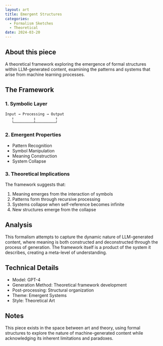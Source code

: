 ```yaml
---
layout: art
title: Emergent Structures
categories:
  - Formalism Sketches
  - Theoretical
date: 2024-03-20
---
```


## About this piece

A theoretical framework exploring the emergence of formal structures within LLM-generated content, examining the patterns and systems that arise from machine learning processes.

## The Framework

### 1. Symbolic Layer
```
Input → Processing → Output
   ↑         ↓         ↑
   └─────────┴─────────┘
```

### 2. Emergent Properties
- Pattern Recognition
- Symbol Manipulation
- Meaning Construction
- System Collapse

### 3. Theoretical Implications
The framework suggests that:
1. Meaning emerges from the interaction of symbols
2. Patterns form through recursive processing
3. Systems collapse when self-reference becomes infinite
4. New structures emerge from the collapse

## Analysis

This formalism attempts to capture the dynamic nature of LLM-generated content, where meaning is both constructed and deconstructed through the process of generation. The framework itself is a product of the system it describes, creating a meta-level of understanding.

## Technical Details

- Model: GPT-4
- Generation Method: Theoretical framework development
- Post-processing: Structural organization
- Theme: Emergent Systems
- Style: Theoretical Art

## Notes

This piece exists in the space between art and theory, using formal structures to explore the nature of machine-generated content while acknowledging its inherent limitations and paradoxes. 